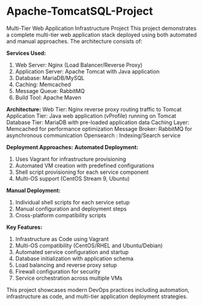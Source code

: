 # Apache-TomcatSQL-Project

Multi-Tier Web Application Infrastructure Project
This project demonstrates a complete multi-tier web application stack deployed using both automated and manual approaches. The architecture consists of:

**Services Used:**

1. Web Server: Nginx (Load Balancer/Reverse Proxy)
2. Application Server: Apache Tomcat with Java application
3. Database: MariaDB/MySQL
4. Caching: Memcached
5. Message Queue: RabbitMQ
6. Build Tool: Apache Maven

**Architecture:**
Web Tier: Nginx reverse proxy routing traffic to Tomcat
Application Tier: Java web application (vProfile) running on Tomcat
Database Tier: MariaDB with pre-loaded application data
Caching Layer: Memcached for performance optimization
Message Broker: RabbitMQ for asynchronous communication
Opensearch : Indexing/Search service

**Deployment Approaches:**
**Automated Deployment:**

1. Uses Vagrant for infrastructure provisioning
2. Automated VM creation with predefined configurations
3. Shell script provisioning for each service component
4. Multi-OS support (CentOS Stream 9, Ubuntu)

**Manual Deployment:**

1. Individual shell scripts for each service setup
2. Manual configuration and deployment steps
3. Cross-platform compatibility scripts

**Key Features:**

1. Infrastructure as Code using Vagrant
2. Multi-OS compatibility (CentOS/RHEL and Ubuntu/Debian)
3. Automated service configuration and startup
4. Database initialization with application schema
5. Load balancing and reverse proxy setup
6. Firewall configuration for security
7. Service orchestration across multiple VMs

This project showcases modern DevOps practices including automation, infrastructure as code, and multi-tier application deployment strategies.


